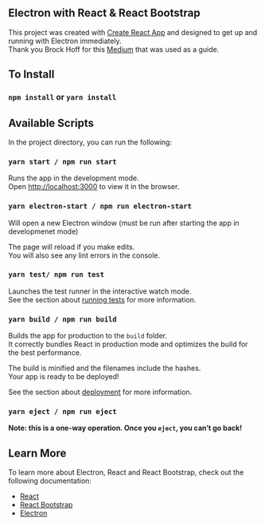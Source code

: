 ## Electron with React & React Bootstrap

This project was created with [Create React App](https://github.com/facebook/create-react-app) and designed to get up and running with Electron immediately.  
Thank you Brock Hoff for this [Medium](https://medium.com/@brockhoff/using-electron-with-react-the-basics-e93f9761f86f) that was used as a guide.

## To Install

### `npm install` or `yarn install`

## Available Scripts 

In the project directory, you can run the following:

### `yarn start / npm run start` 

Runs the app in the development mode.<br />
Open [http://localhost:3000](http://localhost:3000) to view it in the browser.

### `yarn electron-start / npm run electron-start`

Will open a new Electron window (must be run after starting the app in developmenet mode)

The page will reload if you make edits.<br />
You will also see any lint errors in the console.

### `yarn test/ npm run test`

Launches the test runner in the interactive watch mode.<br />
See the section about [running tests](https://facebook.github.io/create-react-app/docs/running-tests) for more information.

### `yarn build / npm run build`

Builds the app for production to the `build` folder.<br />
It correctly bundles React in production mode and optimizes the build for the best performance.

The build is minified and the filenames include the hashes.<br />
Your app is ready to be deployed!

See the section about [deployment](https://facebook.github.io/create-react-app/docs/deployment) for more information.

### `yarn eject / npm run eject`

**Note: this is a one-way operation. Once you `eject`, you can’t go back!**


## Learn More


To learn more about Electron, React and React Bootstrap, check out the following documentation:

* [React](https://reactjs.org/)
* [React Bootstrap](https://react-bootstrap.github.io/)
* [Electron](https://www.electronjs.org/docs)

